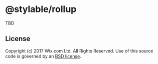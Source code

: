 # @stylable/rollup
TBD
## License
Copyright (c) 2017 Wix.com Ltd. All Rights Reserved. Use of this source code is governed by an [BSD license](./LICENSE).
